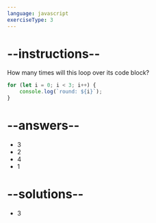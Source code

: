 ```yaml
---
language: javascript
exerciseType: 3
---
```


# --instructions--

How many times will this loop over its code block?
```javascript
for (let i = 0; i < 3; i++) {
    console.log(`round: ${i}`);
}
```

# --answers--

- 3
- 2
- 4
- 1

# --solutions--

- 3

